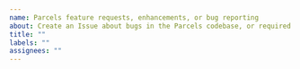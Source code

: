 ```yaml
---
name: Parcels feature requests, enhancements, or bug reporting
about: Create an Issue about bugs in the Parcels codebase, or required improvements
title: ""
labels: ""
assignees: ""
---
```

